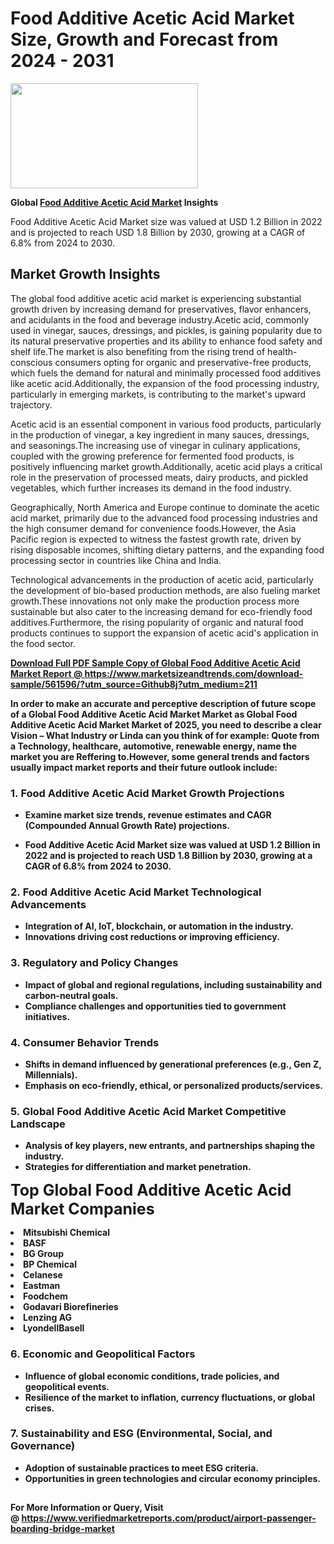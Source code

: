 <H1>Food Additive Acetic Acid Market Size, Growth and Forecast from 2024 - 2031</H1><img class="aligncenter size-medium wp-image-584254" src="https://thirdeyenews.in/wp-content/uploads/2024/09/Global-Market-Research-300x168.jpeg" alt="" width="300" height="168" /><p><strong>Global&nbsp;<a href="https://www.marketsizeandtrends.com/download-sample/561596/?utm_source=Github8j?utm_medium=211">Food Additive Acetic Acid Market</a> Insights</strong></p><p>Food Additive Acetic Acid Market size was valued at USD 1.2 Billion in 2022 and is projected to reach USD 1.8 Billion by 2030, growing at a CAGR of 6.8% from 2024 to 2030.</p><p><h2>Market Growth Insights</h2> <p>The global food additive acetic acid market is experiencing substantial growth driven by increasing demand for preservatives, flavor enhancers, and acidulants in the food and beverage industry.Acetic acid, commonly used in vinegar, sauces, dressings, and pickles, is gaining popularity due to its natural preservative properties and its ability to enhance food safety and shelf life.The market is also benefiting from the rising trend of health-conscious consumers opting for organic and preservative-free products, which fuels the demand for natural and minimally processed food additives like acetic acid.Additionally, the expansion of the food processing industry, particularly in emerging markets, is contributing to the market's upward trajectory.</p> <p><strong><a href="#"></a></strong></p> <p>Acetic acid is an essential component in various food products, particularly in the production of vinegar, a key ingredient in many sauces, dressings, and seasonings.The increasing use of vinegar in culinary applications, coupled with the growing preference for fermented food products, is positively influencing market growth.Additionally, acetic acid plays a critical role in the preservation of processed meats, dairy products, and pickled vegetables, which further increases its demand in the food industry.</p> <p>Geographically, North America and Europe continue to dominate the acetic acid market, primarily due to the advanced food processing industries and the high consumer demand for convenience foods.However, the Asia Pacific region is expected to witness the fastest growth rate, driven by rising disposable incomes, shifting dietary patterns, and the expanding food processing sector in countries like China and India.</p> <p>Technological advancements in the production of acetic acid, particularly the development of bio-based production methods, are also fueling market growth.These innovations not only make the production process more sustainable but also cater to the increasing demand for eco-friendly food additives.Furthermore, the rising popularity of organic and natural food products continues to support the expansion of acetic acid's application in the food sector.</p> <p><strong><a href="#"></p><p><span class=""><strong>Download Full PDF Sample Copy of Global Food Additive Acetic Acid Market Report</strong> @ <a href="https://www.marketsizeandtrends.com/download-sample/561596/?utm_source=Github8j?utm_medium=211" target="_blank">https://www.marketsizeandtrends.com/download-sample/561596/?utm_source=Github8j?utm_medium=211</a></span></p><p>In order to make an accurate and perceptive description of future scope of a Global&nbsp;Food Additive Acetic Acid Market Market as Global&nbsp;Food Additive Acetic Acid Market Market of 2025, you need to describe a clear Vision &ndash; What Industry or Linda can you think of for example: Quote from a Technology, healthcare, automotive, renewable energy, name the market you are Reffering to.However, some general trends and factors usually impact market reports and their future outlook include:</p><h3>1.&nbsp;<strong>Food Additive Acetic Acid Market Growth Projections</strong></h3><ul><li>Examine market size trends, revenue estimates and CAGR (Compounded Annual Growth Rate) projections.</li><li><p>Food Additive Acetic Acid Market size was valued at USD 1.2 Billion in 2022 and is projected to reach USD 1.8 Billion by 2030, growing at a CAGR of 6.8% from 2024 to 2030.</p></li></ul><h3>2.&nbsp;<strong>Food Additive Acetic Acid Market Technological Advancements</strong></h3><ul><li>Integration of AI, IoT, blockchain, or automation in the industry.</li><li>Innovations driving cost reductions or improving efficiency.</li></ul><h3>3.&nbsp;<strong>Regulatory and Policy Changes</strong></h3><ul><li>Impact of global and regional regulations, including sustainability and carbon-neutral goals.</li><li>Compliance challenges and opportunities tied to government initiatives.</li></ul><h3>4.&nbsp;<strong>Consumer Behavior Trends</strong></h3><ul><li>Shifts in demand influenced by generational preferences (e.g., Gen Z, Millennials).</li><li>Emphasis on eco-friendly, ethical, or personalized products/services.</li></ul><h3>5.&nbsp;<strong>Global Food Additive Acetic Acid Market Competitive Landscape</strong></h3><ul><li>Analysis of key players, new entrants, and partnerships shaping the industry.</li><li>Strategies for differentiation and market penetration.</li></ul><p data-pm-slice="1 1 []"><span style="color: inherit; font-family: inherit; font-size: 25px;">Top Global Food Additive Acetic Acid Market Companies</span></p><div class="" data-test-id=""><p><li>Mitsubishi Chemical</li><li> BASF</li><li> BG Group</li><li> BP Chemical</li><li> Celanese</li><li> Eastman</li><li> Foodchem</li><li> Godavari Biorefineries</li><li> Lenzing AG</li><li> LyondellBasell</li></p></div><h3>6.&nbsp;<strong>Economic and Geopolitical Factors</strong></h3><ul><li>Influence of global economic conditions, trade policies, and geopolitical events.</li><li>Resilience of the market to inflation, currency fluctuations, or global crises.</li></ul><h3>7.&nbsp;<strong>Sustainability and ESG (Environmental, Social, and Governance)</strong></h3><ul><li>Adoption of sustainable practices to meet ESG criteria.</li><li>Opportunities in green technologies and circular economy principles.</li></ul><h2><strong style="font-size: 14px;">For More Information or Query, Visit @&nbsp;</strong><a style="background-color: #ffffff; font-size: 14px;" href="https://www.marketsizeandtrends.com/report/food-additive-acetic-acid-market/" target="_blank">https://www.verifiedmarketreports.com/product/airport-passenger-boarding-bridge-market</a></h2>